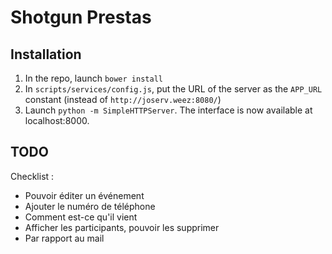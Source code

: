 # Shotgun Prestas

## Installation

1. In the repo, launch `bower install`
2. In `scripts/services/config.js`, put the URL of the server as the `APP_URL` constant (instead of `http://joserv.weez:8080/`)
3. Launch `python -m SimpleHTTPServer`. The interface is now available at localhost:8000.

## TODO

Checklist :
* Pouvoir éditer un événement
* Ajouter le numéro de téléphone
* Comment est-ce qu'il vient
* Afficher les participants, pouvoir les supprimer
* Par rapport au mail
